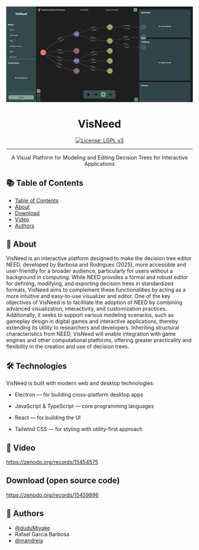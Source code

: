 <p align="center">
  <a href="" rel="noopener">
 <img src="./images/header.png" alt="Project logo"></a>
</p>

<h1 align="center">VisNeed</h1>

<div align="center">


[![License: LGPL v3](https://img.shields.io/badge/License-LGPL%20v3-blue.svg)](/LICENSE)

</div>

---

<p align="center">A Visual Platform for Modeling and Editing Decision Trees for Interactive Applications<br> 
</p>

## 📚 Table of Contents

- [Table of Contents](#table-of-contents)
- [About ](#about-)
- [Download ](#download-)
- [Video](#video-)
- [Authors ](#authors-)
<!-- - [Acknowledgments](#acknowledgement) -->

## 🧠 About <a name = "about"></a>

VisNeed is an interactive platform designed to make the decision tree editor NEED, developed
by Barbosa and Rodrigues (2025), more accessible and user-friendly for a broader audience,
particularly for users without a background in computing. While NEED provides a formal
and robust editor for defining, modifying, and exporting decision trees in standardized formats,
VisNeed aims to complement these functionalities by acting as a more intuitive and easy-to-use
visualizer and editor. One of the key objectives of VisNeed is to facilitate the adoption of NEED
by combining advanced visualization, interactivity, and customization practices. Additionally,
it seeks to support various modeling scenarios, such as gameplay design in digital games and
interactive applications, thereby extending its utility to researchers and developers. Inheriting
structural characteristics from NEED, VisNeed will enable integration with game engines and
other computational platforms, offering greater practicality and flexibility in the creation and use
of decision trees.

## 🛠️ Technologies
VisNeed is built with modern web and desktop technologies:

- Electron — for building cross-platform desktop apps

- JavaScript & TypeScript — core programming languages

- React — for building the UI

- Tailwind CSS — for styling with utility-first approach

## 🎥 Video <a name = "video"></a>
https://zenodo.org/records/15454575

## Download (open source code) <a name = "download"></a>

 https://zenodo.org/records/15459896
<!-- To access this content, please complete the following [form](https://forms.gle/apoFFCoeg9gGULWD9) to acquire the access. You can find the download link [here](https://mega.nz/file/6FsFXBQA).-->


<!-- ## Publications <a name = "publications"></a>
- [2023 IEEE SeGAH](https://www.segah.org/2023/) -->

## 👤 Authors <a name = "authors"></a>

- [@duduMiyake](https://github.com/duduMiyake)
- Rafael Garcia Barbosa
- [@mandreia](https://github.com/mandreia)



